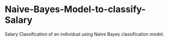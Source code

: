 # Naive-Bayes-Model-to-classify-Salary
Salary Classification of an individual using Naive Bayes  classification model.
